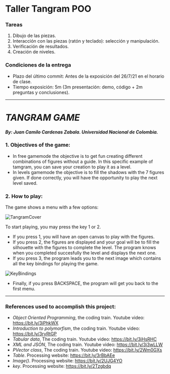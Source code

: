 # Taller Tangram POO

### Tareas

1. Dibujo de las piezas.
2. Interacción con las piezas (ratón y teclado): selección y manipulación.
3. Verificación de resultados.
4. Creación de niveles.

### Condiciones de la entrega

* Plazo del último commit: Antes de la exposición del 26/7/21 en el horario de clase.
* Tiempo exposición: 5m (3m presentación: demo, código + 2m preguntas y conclusiones).
-------------------------------------------------------------------------------------
# *TANGRAM GAME*
#### *By: Juan Camilo Cardenas Zabala. Universidad Nacional de Colombia.*
 ### 1. Objectives of the game:
 * In free gamemode the objective is to get fun creating different combinations of figures without a guide. In this specific example of tamgram, you can save your
      creation to play it as a level.
 * In levels gamemode the objective is to fill the shadows with the 7 figures given. If done correctly, you will have the opportunity to play the next level saved.
      
 ### 2. How to play:
 The game shows a menu with a few options:
 
 ![TangramCover](https://user-images.githubusercontent.com/80723420/127006705-c1dc3c5d-5254-43c7-9a02-2d75c608f3fb.png)
  
 To start playing, you may press the key 1 or 2. 
 * If you press 1, you will have an open canvas to play with the figures. 
 * If you press 2, the figures are displayed and your goal will be to fill the silhouette with the figures to complete the level. The program knows when you completed succesfully the level and displays the next one. 
 * If you press 3, the program leads you to the next image which contains all the key bindings for playing the game.
 
 ![KeyBindings](https://user-images.githubusercontent.com/80723420/127007124-3fce6927-ca70-4555-a4c4-e151d7a3d4ff.png)
 
 * Finally, if you press BACKSPACE, the program will get you back to the first menu.
 
 ---------------------------------------------------------------------------------------
 ### References used to accomplish this project:
   * *Object Oriented Programming*, the coding train. Youtube video: https://bit.ly/3iPhkWX
   * *Introduction to polymorfism*, the coding train. Youtube video: https://bit.ly/3ryRtGP
   * *Tabular data*, The coding train. Youtube video: https://bit.ly/3iHsRHC
   * *XML and JSON*, The coding train. Youtube video: https://bit.ly/3i3wLLW
   * *PVector class*, The coding train. Youtube video: https://bit.ly/2Wm0GXs
   * *Table*. Processing website: https://bit.ly/3rBbAEe
   * *Image()*. Processing website: https://bit.ly/2UJG4YO
   * *key*. Processing website: https://bit.ly/2Tzgbdq
    
    
